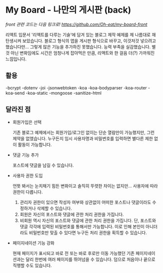 # My Board - 나만의 게시판 (back)

*front 관련 코드는 다음 링크로! https://github.com/Oh-eat/my-board-front*

리액트 입문서 '리액트를 다루는 기술'에 담겨 있는 블로그 제작 예제를 제 나름대로 재탄생시켜 보았습니다. 블로그 형식의 앱을 게시판 형식으로 바꾸고, 이것저것 넣으려고 했습니다만... 그렇게 많은 기능을 추가하진 못했습니다. 능력 부족을 실감했습니다. 별것 아닌 변화임에도 시간은 엄청나게 잡아먹은 만큼, 리액트와 한 걸음 더(?) 가까워진 느낌입니다.

## 활용
-bcrypt
-dotenv
-joi
-jsonwebtoken
-koa
-koa-bodyparser
-koa-router
-koa-send
-koa-static
-mongoose
-sanitize-html

## 달라진 점
- 회원가입은 선택

  기존 블로그 예제에서는 회원가입/로그인 없이는 단순 열람만이 가능했지만, 그런 제약을 없앴습니다.
  누구든지 임시 사용자명과 비밀번호를 입력하면 별다른 제한 없이 활동이 가능합니다.

- 댓글 기능 추가

  포스트에 댓글을 남길 수 있습니다.

- 사용자 권한 도입

  언뜻 봐서는 눈치채기 힘든 변화이고 솔직히 뚜렷한 차이는 없지만... 사용자에 따라 권한이 다릅니다.
  1. 관리자 권한이 있으면 작성자 여부와 상관없이 어떠한 포스트나 댓글이라도 수정하거나 삭제할 수 있습니다.
  1. 회원은 자신의 포스트와 댓글에 관한 처리 권한을 가집니다.
  1. 비회원 역시 자신의 포스트와 댓글에 관한 처리 권한을 가집니다. 단, 포스트와 댓글 각각에 입력된 비밀번호를 통해서만 가능합니다. 이로 인해 본인이 아니더라도 비밀번호만 맞출 수 있다면 누구든 처리 권한을 획득할 수 있습니다.

- 페이지네이션 기능 강화

  현재 페이지가 표시되고 바로 전 또는 바로 후로만 이동 가능했던 기존 페이지네이션과는 달리 한번에 여러 페이지를 뛰어넘을 수 있습니다. 덤으로 처음이나 끝으로 직행할 수도 있습니다.
